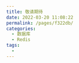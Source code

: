 ```yaml
---
title: 敬请期待
date: 2022-03-20 11:08:22
permalink: /pages/f322db/
categories:
  - 数据库
  - Redis
tags:
  - 
---
```

